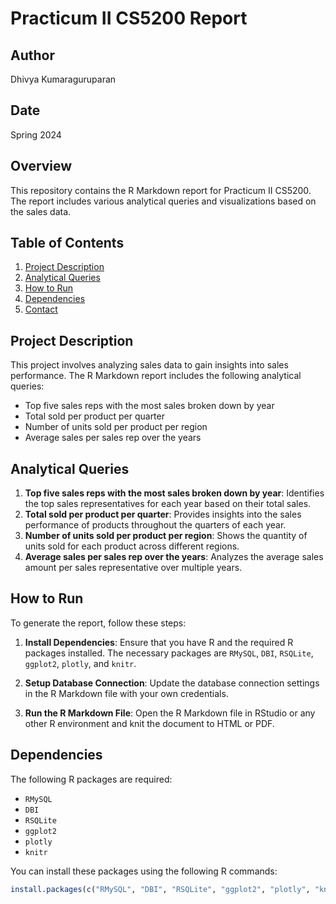 # Practicum II CS5200 Report

## Author
Dhivya Kumaraguruparan

## Date
Spring 2024

## Overview
This repository contains the R Markdown report for Practicum II CS5200. The report includes various analytical queries and visualizations based on the sales data.

## Table of Contents
1. [Project Description](#project-description)
2. [Analytical Queries](#analytical-queries)
3. [How to Run](#how-to-run)
4. [Dependencies](#dependencies)
5. [Contact](#contact)

## Project Description
This project involves analyzing sales data to gain insights into sales performance. The R Markdown report includes the following analytical queries:
- Top five sales reps with the most sales broken down by year
- Total sold per product per quarter
- Number of units sold per product per region
- Average sales per sales rep over the years

## Analytical Queries
1. **Top five sales reps with the most sales broken down by year**: Identifies the top sales representatives for each year based on their total sales.
2. **Total sold per product per quarter**: Provides insights into the sales performance of products throughout the quarters of each year.
3. **Number of units sold per product per region**: Shows the quantity of units sold for each product across different regions.
4. **Average sales per sales rep over the years**: Analyzes the average sales amount per sales representative over multiple years.

## How to Run
To generate the report, follow these steps:

1. **Install Dependencies**: Ensure that you have R and the required R packages installed. The necessary packages are `RMySQL`, `DBI`, `RSQLite`, `ggplot2`, `plotly`, and `knitr`.

2. **Setup Database Connection**: Update the database connection settings in the R Markdown file with your own credentials.

3. **Run the R Markdown File**: Open the R Markdown file in RStudio or any other R environment and knit the document to HTML or PDF.

## Dependencies
The following R packages are required:
- `RMySQL`
- `DBI`
- `RSQLite`
- `ggplot2`
- `plotly`
- `knitr`

You can install these packages using the following R commands:

```r
install.packages(c("RMySQL", "DBI", "RSQLite", "ggplot2", "plotly", "knitr"))
```
